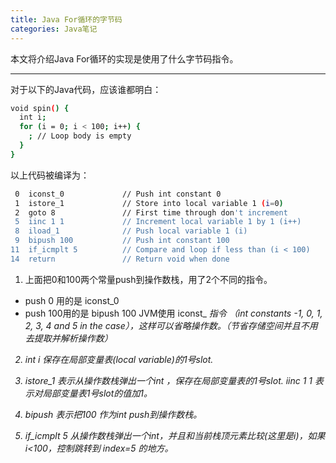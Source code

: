 ```yaml
---
title: Java For循环的字节码
categories: Java笔记
---
```


本文将介绍Java For循环的实现是使用了什么字节码指令。

<!--more-->

---


对于以下的Java代码，应该谁都明白：
```bash
void spin() {
  int i;
  for (i = 0; i < 100; i++) {
    ; // Loop body is empty
  }
}
```
以上代码被编译为：

```bash
 0  iconst_0             // Push int constant 0
 1  istore_1             // Store into local variable 1 (i=0)
 2  goto 8               // First time through don't increment
 5  iinc 1 1             // Increment local variable 1 by 1 (i++)
 8  iload_1              // Push local variable 1 (i)
 9  bipush 100           // Push int constant 100
11  if_icmplt 5          // Compare and loop if less than (i < 100)
14  return               // Return void when done
```
1. 上面把0和100两个常量push到操作数栈，用了2个不同的指令。
 * push 0 用的是 iconst_0
 * push 100用的是 bipush 100
 JVM使用 iconst_<i> 指令 （int constants -1, 0, 1, 2, 3, 4 and 5 in the case），这样可以省略操作数。（节省存储空间并且不用去提取并解析操作数）

2. int i 保存在局部变量表(local variable)的1号slot.

3. istore_1 表示从操作数栈弹出一个int ，保存在局部变量表的1号slot.
  iinc 1 1 表示对局部变量表1号slot的值加1。

4. bipush 表示把100 作为int push到操作数栈。

5. if_icmplt 5  从操作数栈弹出一个int，并且和当前栈顶元素比较(这里是i)，如果 i<100，控制跳转到 index=5 的地方。